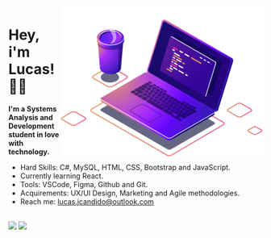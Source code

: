 <img src="img/computer-illustration.png" min-width="400px" max-width="400px" width="400px" align="right" alt="Computador">


# Hey, i'm Lucas!  👋😃

**I'm a Systems Analysis and Development student in love with technology.**

- Hard Skills: C#, MySQL, HTML, CSS, Bootstrap and JavaScript.
- Currently learning React.
- Tools: VSCode, Figma, Github and Git.
- Acquirements: UX/UI Design, Marketing and Agile methodologies.
- Reach me: lucas.jcandido@outlook.com 
</br> <br>
<p align="left">
  <a href="https://www.linkedin.com/in/lucasjcandido/" alt="Linkedin">
  <img src="https://img.shields.io/badge/-Linkedin-0e76a8?style=flat-square&logo=Linkedin&logoColor=white&link=https://www.linkedin.com/in/lucasjcandido/" /></a>

  <a href="https://www.instagram.com/luccs.jc/" alt="Instagram">
  <img src="https://img.shields.io/badge/-Instagram-DF0174?style=flat-square&labelColor=DF0174&logo=instagram&logoColor=white&link=https://www.instagram.com/luccs.jc/"/></a>
</p>  
